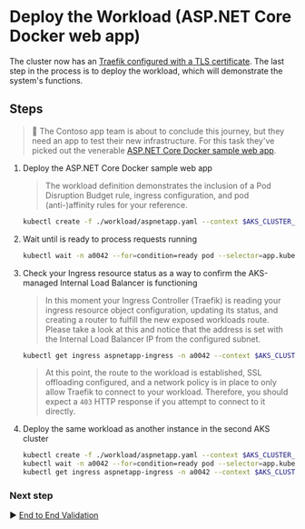 # Deploy the Workload (ASP.NET Core Docker web app)

The cluster now has an [Traefik configured with a TLS certificate](./09-secret-managment-and-ingress-controller.md). The last step in the process is to deploy the workload, which will demonstrate the system's functions.

## Steps

> :book: The Contoso app team is about to conclude this journey, but they need an app to test their new infrastructure. For this task they've picked out the venerable [ASP.NET Core Docker sample web app](https://github.com/dotnet/dotnet-docker/tree/master/samples/aspnetapp).

1. Deploy the ASP.NET Core Docker sample web app

   > The workload definition demonstrates the inclusion of a Pod Disruption Budget rule, ingress configuration, and pod (anti-)affinity rules for your reference.

   ```bash
   kubectl create -f ./workload/aspnetapp.yaml --context $AKS_CLUSTER_NAME_BU0001A0042_03
   ```

1. Wait until is ready to process requests running

   ```bash
   kubectl wait -n a0042 --for=condition=ready pod --selector=app.kubernetes.io/name=aspnetapp --timeout=90s --context $AKS_CLUSTER_NAME_BU0001A0042_03
   ```

1. Check your Ingress resource status as a way to confirm the AKS-managed Internal Load Balancer is functioning

   > In this moment your Ingress Controller (Traefik) is reading your ingress resource object configuration, updating its status, and creating a router to fulfill the new exposed workloads route. Please take a look at this and notice that the address is set with the Internal Load Balancer IP from the configured subnet.

   ```bash
   kubectl get ingress aspnetapp-ingress -n a0042 --context $AKS_CLUSTER_NAME_BU0001A0042_03
   ```

   > At this point, the route to the workload is established, SSL offloading configured, and a network policy is in place to only allow Traefik to connect to your workload. Therefore, you should expect a `403` HTTP response if you attempt to connect to it directly.

1. Deploy the same workload as another instance in the second AKS cluster

   ```bash
   kubectl create -f ./workload/aspnetapp.yaml --context $AKS_CLUSTER_NAME_BU0001A0042_04
   kubectl wait -n a0042 --for=condition=ready pod --selector=app.kubernetes.io/name=aspnetapp --timeout=90s --context $AKS_CLUSTER_NAME_BU0001A0042_04
   kubectl get ingress aspnetapp-ingress -n a0042 --context $AKS_CLUSTER_NAME_BU0001A0042_04
   ```

### Next step

:arrow_forward: [End to End Validation](./10-validation.md)

